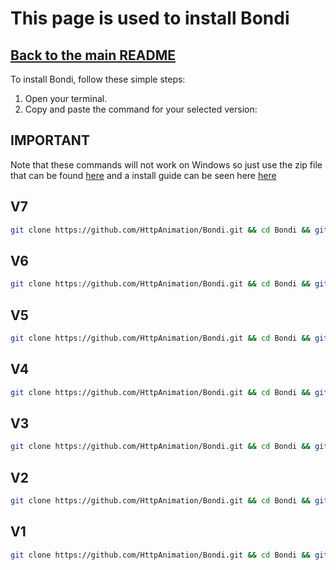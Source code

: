 # This page is used to install Bondi
## [Back to the main README](README.md)

To install Bondi, follow these simple steps:

1. Open your terminal.
2. Copy and paste the command for your selected version:

## IMPORTANT
Note that these commands will not work on Windows so just use the zip file that can be found [here](https://github.com/HttpAnimation/Bondi/releases) and a install guide can be seen here [here](Installtion-Commands.md)


## V7
```bash
git clone https://github.com/HttpAnimation/Bondi.git && cd Bondi && git sparse-checkout init --cone && git sparse-checkout set V7 && rm README.md && rm Setup-Guide.md && rm Installtion-Commands.md && rm Install-Windows-Guide.md  
```

## V6
```bash
git clone https://github.com/HttpAnimation/Bondi.git && cd Bondi && git sparse-checkout init --cone && git sparse-checkout set V6 && rm README.md && rm Setup-Guide.md && rm Installtion-Commands.md && rm Install-Windows-Guide.md  
```

## V5
```bash
git clone https://github.com/HttpAnimation/Bondi.git && cd Bondi && git sparse-checkout init --cone && git sparse-checkout set V5 && rm README.md && rm Setup-Guide.md && rm Installtion-Commands.md && rm Install-Windows-Guide.md  
```
## V4
```bash
git clone https://github.com/HttpAnimation/Bondi.git && cd Bondi && git sparse-checkout init --cone && git sparse-checkout set V4 && rm README.md && rm Setup-Guide.md && rm Installtion-Commands.md && rm Install-Windows-Guide.md  
```
## V3
```bash
git clone https://github.com/HttpAnimation/Bondi.git && cd Bondi && git sparse-checkout init --cone && git sparse-checkout set V3 && rm Runners.md && rm README.md && rm Setup-Guide.md && rm Installtion-Commands.md && rm Install-Windows-Guide.md  
```
## V2
```bash
git clone https://github.com/HttpAnimation/Bondi.git && cd Bondi && git sparse-checkout init --cone && git sparse-checkout set V2 && rm README.md && rm Setup-Guide.md && rm Installtion-Commands.md && rm Install-Windows-Guide.md  
```
## V1
```bash
git clone https://github.com/HttpAnimation/Bondi.git && cd Bondi && git sparse-checkout init --cone && git sparse-checkout set V1 && rm README.md && rm Setup-Guide.md && rm Installtion-Commands.md && rm Install-Windows-Guide.md  
```
